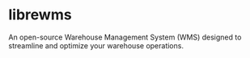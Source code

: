 # librewms
An open-source Warehouse Management System (WMS) designed to streamline and optimize your warehouse operations.
